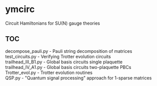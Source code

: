 # ymcirc
Circuit Hamiltonians for SU(N) gauge theories

## TOC
decompose_pauli.py - Pauli string decomposition of matrices  
test_circuits.py - Verifying Trotter evolution circuits  
trailhead_III_B1.py - Global basis circuits single plaquette  
trailhead_IV_A1.py - Global basis circuits two-plaquette PBCs  
Trotter_evol.py - Trotter evolution routines  
QSP.py - "Quantum signal processing" approach for 1-sparse matrices
